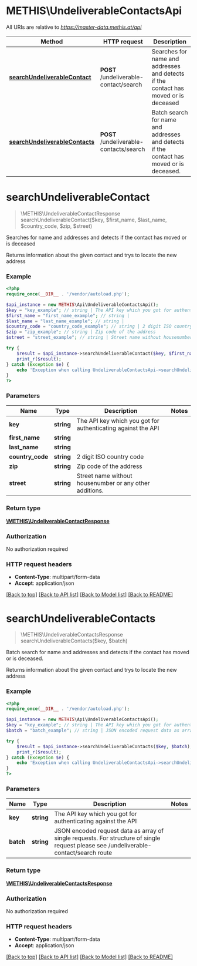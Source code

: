 # METHIS\UndeliverableContactsApi

All URIs are relative to *https://master-data.methis.at/api*

Method | HTTP request | Description
------------- | ------------- | -------------
[**searchUndeliverableContact**](UndeliverableContactsApi.md#searchUndeliverableContact) | **POST** /undeliverable-contact/search | Searches for name and addresses and detects if the contact has moved or is deceased
[**searchUndeliverableContacts**](UndeliverableContactsApi.md#searchUndeliverableContacts) | **POST** /undeliverable-contacts/search | Batch search for name and addresses and detects if the contact has moved or is deceased.


# **searchUndeliverableContact**
> \METHIS\UndeliverableContactResponse searchUndeliverableContact($key, $first_name, $last_name, $country_code, $zip, $street)

Searches for name and addresses and detects if the contact has moved or is deceased

Returns information about the given contact and trys to locate the new address

### Example
```php
<?php
require_once(__DIR__ . '/vendor/autoload.php');

$api_instance = new METHIS\Api\UndeliverableContactsApi();
$key = "key_example"; // string | The API key which you got for authenticating against the API
$first_name = "first_name_example"; // string | 
$last_name = "last_name_example"; // string | 
$country_code = "country_code_example"; // string | 2 digit ISO country code
$zip = "zip_example"; // string | Zip code of the address
$street = "street_example"; // string | Street name without housenumber or any other additions.

try {
    $result = $api_instance->searchUndeliverableContact($key, $first_name, $last_name, $country_code, $zip, $street);
    print_r($result);
} catch (Exception $e) {
    echo 'Exception when calling UndeliverableContactsApi->searchUndeliverableContact: ', $e->getMessage(), PHP_EOL;
}
?>
```

### Parameters

Name | Type | Description  | Notes
------------- | ------------- | ------------- | -------------
 **key** | **string**| The API key which you got for authenticating against the API |
 **first_name** | **string**|  |
 **last_name** | **string**|  |
 **country_code** | **string**| 2 digit ISO country code |
 **zip** | **string**| Zip code of the address |
 **street** | **string**| Street name without housenumber or any other additions. |

### Return type

[**\METHIS\UndeliverableContactResponse**](../Model/UndeliverableContactResponse.md)

### Authorization

No authorization required

### HTTP request headers

 - **Content-Type**: multipart/form-data
 - **Accept**: application/json

[[Back to top]](#) [[Back to API list]](../../README.md#documentation-for-api-endpoints) [[Back to Model list]](../../README.md#documentation-for-models) [[Back to README]](../../README.md)

# **searchUndeliverableContacts**
> \METHIS\UndeliverableContactsResponse searchUndeliverableContacts($key, $batch)

Batch search for name and addresses and detects if the contact has moved or is deceased.

Returns information about the given contact and trys to locate the new address

### Example
```php
<?php
require_once(__DIR__ . '/vendor/autoload.php');

$api_instance = new METHIS\Api\UndeliverableContactsApi();
$key = "key_example"; // string | The API key which you got for authenticating against the API
$batch = "batch_example"; // string | JSON encoded request data as array of single requests. For structure of single request please see /undeliverable-contact/search route

try {
    $result = $api_instance->searchUndeliverableContacts($key, $batch);
    print_r($result);
} catch (Exception $e) {
    echo 'Exception when calling UndeliverableContactsApi->searchUndeliverableContacts: ', $e->getMessage(), PHP_EOL;
}
?>
```

### Parameters

Name | Type | Description  | Notes
------------- | ------------- | ------------- | -------------
 **key** | **string**| The API key which you got for authenticating against the API |
 **batch** | **string**| JSON encoded request data as array of single requests. For structure of single request please see /undeliverable-contact/search route |

### Return type

[**\METHIS\UndeliverableContactsResponse**](../Model/UndeliverableContactsResponse.md)

### Authorization

No authorization required

### HTTP request headers

 - **Content-Type**: multipart/form-data
 - **Accept**: application/json

[[Back to top]](#) [[Back to API list]](../../README.md#documentation-for-api-endpoints) [[Back to Model list]](../../README.md#documentation-for-models) [[Back to README]](../../README.md)


